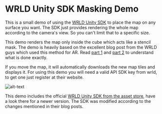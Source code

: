 # WRLD Unity SDK Masking Demo

This is a small demo of using the [WRLD Unity SDK](https://www.wrld3d.com/) to place the map on any surface you want. The SDK just provides rendering the whole map according to the camera's view. So you can't limit that to a specific size. 

This demo renders the map only inside the cube which acts like a stencil mask. The demo is heavily based on the excellent blog post from the WRLD guys which used this method for AR. Read [part 1](https://www.wrld3d.com/blog/use-arkit-wrld-unity-sdk-part-1/) and [part 2](https://www.wrld3d.com/blog/using-arkit-wrld-sdk-part-2/) to understand what is done exactly.

If you move the map, it will automatically downloads the new map tiles and displays it. For using this demo you will need a valid API SDK key from wrld, to get one just register at their website.

![alt-text](https://github.com/isenmann/WrldUnityMaskingDemo/blob/master/wrldDemo.gif "gif animation")

This demo includes the official [WRLD Unity SDK from the asset store](https://www.assetstore.unity3d.com/en/#!/content/86284), have a look there for a newer version. The SDK was modified according to the changes mentioned in their blog posts.
